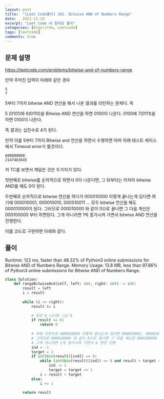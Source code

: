 ```yaml
---
layout: post
title:  "[Leet Code풀이] 201. Bitwise AND of Numbers Range"
date:   2022-11-19
excerpt: "Leet Code 내 맘대로 풀이"
categories: [Algorithm, Leetcode]
tags: [leetcode]
comments: true
---
```


## 문제 설명
https://leetcode.com/problems/bitwise-and-of-numbers-range

만약 주어진 입력이 아래와 같은 경우
```
5
7
```

5부터 7까지 bitwise AND 연산을 해서 나온 결과를 리턴하는 문제다. 
즉

5 (0101)와 6(0110)을 Bitwise AND 연산을 하면 0100이 나온다.
0100에 7(0111)을 하면 0100이 나온다.

즉 결과는 십진수로 4가 된다. 

만약 이를 5부터 7까지 Bitwise and 연산을 하면서 수행하면 아마 아래 테스트 케이스에서 Timeout error가 뜰것이다. 

```
600000000
2147483645
```

저 TC를 보면서 깨달은 것은 두가지가 있다.

첫번째로 bitwise를 순차적으로 하면서 0이 나온다면, 그 뒤부터는 어차피 bitwise AND를 해도 0이 된다.

두번째로 
순차적으로 bitwise 연산을 하다가 000010000 이렇게 끝나는게 있다면 
여기에 000010001, 000010010, 000010011 ... 모두 bitwise 연산을 해도  000010000이 된다.
그러므로 000010000 와 같이 0으로 끝나면 그 다음 계산은 000100000 부터 하면된다.
그게 아니라면 1씩 증가시켜 가면서 bitwise AND 연산을 진행한다. 

이를 코드로 구현하면 아래와 같다. 

## 풀이
Runtime: 122 ms, faster than 48.32% of Python3 online submissions for Bitwise AND of Numbers Range.
Memory Usage: 13.8 MB, less than 97.86% of Python3 online submissions for Bitwise AND of Numbers Range.
```python
class Solution:
    def rangeBitwiseAnd(self, left: int, right: int) -> int:
        result = left
        i = result
        
        while (i <= right):
            result &= i
            
            # 한번 0 나오면 그냥 0
            if result == 0:
                return 0
            
            # 뒤에 이진수로 000010000 이렇게 끝나는게 있다면 000010001, 000010010, 000010011 ... 모두 000010000
            # 그러므로 000010000 와 같이 0으로 끝나면 그 다음 계산은 000100000 부터 하면된다.
            # 그게 아니라면 1씩 증가시켜 가면서 & 연산 진행
            ind = -1
            target = 1
            if int(bin(result)[ind]) == 0:
                while (int(bin(result)[ind]) == 0 and result + target <= right):
                    ind -= 1
                    target = target << 1
                i = result + target
            else:
                i += 1
                
        return result
```

